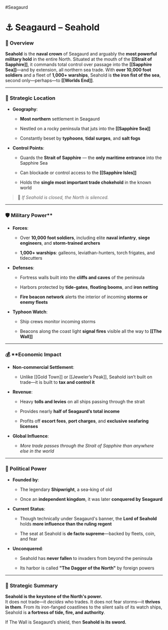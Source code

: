 #Seagaurd 
# ⚓ Seagaurd – Seahold

### 📍 Overview

**Seahold** is the **naval crown** of Seagaurd and arguably the **most powerful military hold** in the entire North. Situated at the mouth of the **[[Strait of Sapphire]]**, it commands total control over passage into the **[[Sapphire Sea]]**—and by extension, all northern sea trade. With **over 10,000 foot soldiers** and a fleet of **1,000+ warships**, Seahold is **the iron fist of the sea**, second only—perhaps—to **[[Worlds End]]**.

---

### 🌊 Strategic Location

- **Geography**:
    
    - **Most northern** settlement in Seagaurd
        
    - Nestled on a rocky peninsula that juts into the **[[Sapphire Sea]]**
        
    - Constantly beset by **typhoons**, **tidal surges**, and **salt fogs**
        
- **Control Points**:
    
    - Guards the **Strait of Sapphire** — the **only maritime entrance** into the Sapphire Sea
        
    - Can blockade or control access to the **[[Sapphire Isles]]**
        
    - Holds the **single most important trade chokehold** in the known world
        

> 🛑 _If Seahold is closed, the North is silenced._

---

### 🛡️ Military Power**

- **Forces**:
    
    - Over **10,000 foot soldiers**, including elite **naval infantry**, **siege engineers**, and **storm-trained archers**
        
    - **1,000+ warships**: galleons, leviathan-hunters, torch frigates, and tidecutters
        
- **Defenses**:
    
    - Fortress walls built into the **cliffs and caves** of the peninsula
        
    - Harbors protected by **tide-gates**, **floating booms**, and **iron netting**
        
    - **Fire beacon network** alerts the interior of incoming **storms or enemy fleets**
        
- **Typhoon Watch**:
    
    - Ship crews monitor incoming storms
        
    - Beacons along the coast light **signal fires** visible all the way to **[[The Wall]]**
        

---

### 💰 ****Economic Impact**

- **Non-commercial Settlement**:
    
    - Unlike [[Gold Town]] or [[Jeweler’s Peak]], Seahold isn’t built on trade—it is built to **tax and control it**
        
- **Revenue**:
    
    - Heavy **tolls and levies** on all ships passing through the strait
        
    - Provides nearly **half of Seagaurd’s total income**
        
    - Profits off **escort fees**, **port charges**, and **exclusive seafaring licenses**
        
- **Global Influence**:
    
    - _More trade passes through the Strait of Sapphire than anywhere else in the world_
        

---

### 👑 Political Power

- **Founded by**:
    
    - The legendary **Shipwright**, a sea-king of old
        
    - Once an **independent kingdom**, it was later **conquered by Seagaurd**
        
- **Current Status**:
    
    - Though technically under Seagaurd's banner, the **Lord of Seahold** holds **more influence than the ruling regent**
        
    - The seat at Seahold is **de facto supreme**—backed by fleets, coin, and fear
        
- **Unconquered**:
    
    - Seahold has **never fallen** to invaders from beyond the peninsula
        
    - Its harbor is called **"The Dagger of the North"** by foreign powers
        

---

### 🧭 Strategic Summary

**Seahold is the keystone of the North's power.**  
It does not trade—it _decides_ who trades. It does not fear storms—it **thrives in them**. From its iron-fanged coastlines to the silent sails of its watch ships, Seahold is **a fortress of tide, fire, and authority**.

If The Wall is Seagaurd’s shield, then **Seahold is its sword.**